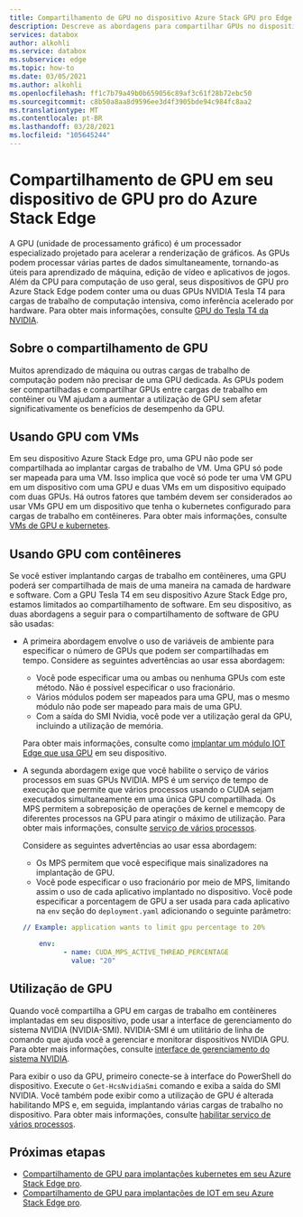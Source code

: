 ```yaml
---
title: Compartilhamento de GPU no dispositivo Azure Stack GPU pro Edge
description: Descreve as abordagens para compartilhar GPUs no dispositivo Azure Stack GPU pro Edge.
services: databox
author: alkohli
ms.service: databox
ms.subservice: edge
ms.topic: how-to
ms.date: 03/05/2021
ms.author: alkohli
ms.openlocfilehash: ff1c7b79a49b0b659056c89af3c61f28b72ebc50
ms.sourcegitcommit: c8b50a8aa8d9596ee3d4f3905bde94c984fc8aa2
ms.translationtype: MT
ms.contentlocale: pt-BR
ms.lasthandoff: 03/28/2021
ms.locfileid: "105645244"
---
```

# <a name="gpu-sharing-on-your-azure-stack-edge-pro-gpu-device"></a>Compartilhamento de GPU em seu dispositivo de GPU pro do Azure Stack Edge

A GPU (unidade de processamento gráfico) é um processador especializado projetado para acelerar a renderização de gráficos. As GPUs podem processar várias partes de dados simultaneamente, tornando-as úteis para aprendizado de máquina, edição de vídeo e aplicativos de jogos. Além da CPU para computação de uso geral, seus dispositivos de GPU pro Azure Stack Edge podem conter uma ou duas GPUs NVIDIA Tesla T4 para cargas de trabalho de computação intensiva, como inferência acelerado por hardware. Para obter mais informações, consulte [GPU do Tesla T4 da NVIDIA](https://www.nvidia.com/en-us/data-center/tesla-t4/).


## <a name="about-gpu-sharing"></a>Sobre o compartilhamento de GPU

Muitos aprendizado de máquina ou outras cargas de trabalho de computação podem não precisar de uma GPU dedicada. As GPUs podem ser compartilhadas e compartilhar GPUs entre cargas de trabalho em contêiner ou VM ajudam a aumentar a utilização de GPU sem afetar significativamente os benefícios de desempenho da GPU.  

## <a name="using-gpu-with-vms"></a>Usando GPU com VMs

Em seu dispositivo Azure Stack Edge pro, uma GPU não pode ser compartilhada ao implantar cargas de trabalho de VM. Uma GPU só pode ser mapeada para uma VM. Isso implica que você só pode ter uma VM GPU em um dispositivo com uma GPU e duas VMs em um dispositivo equipado com duas GPUs. Há outros fatores que também devem ser considerados ao usar VMs GPU em um dispositivo que tenha o kubernetes configurado para cargas de trabalho em contêineres. Para obter mais informações, consulte [VMs de GPU e kubernetes](azure-stack-edge-gpu-deploy-gpu-virtual-machine.md#gpu-vms-and-kubernetes).


## <a name="using-gpu-with-containers"></a>Usando GPU com contêineres

Se você estiver implantando cargas de trabalho em contêineres, uma GPU poderá ser compartilhada de mais de uma maneira na camada de hardware e software. Com a GPU Tesla T4 em seu dispositivo Azure Stack Edge pro, estamos limitados ao compartilhamento de software. Em seu dispositivo, as duas abordagens a seguir para o compartilhamento de software de GPU são usadas: 

- A primeira abordagem envolve o uso de variáveis de ambiente para especificar o número de GPUs que podem ser compartilhadas em tempo. Considere as seguintes advertências ao usar essa abordagem:

    - Você pode especificar uma ou ambas ou nenhuma GPUs com este método. Não é possível especificar o uso fracionário.
    - Vários módulos podem ser mapeados para uma GPU, mas o mesmo módulo não pode ser mapeado para mais de uma GPU.
    - Com a saída do SMI Nvidia, você pode ver a utilização geral da GPU, incluindo a utilização de memória.
    
    Para obter mais informações, consulte como [implantar um módulo IOT Edge que usa GPU](azure-stack-edge-gpu-configure-gpu-modules.md) em seu dispositivo.

- A segunda abordagem exige que você habilite o serviço de vários processos em suas GPUs NVIDIA. MPS é um serviço de tempo de execução que permite que vários processos usando o CUDA sejam executados simultaneamente em uma única GPU compartilhada. Os MPS permitem a sobreposição de operações de kernel e memcopy de diferentes processos na GPU para atingir o máximo de utilização. Para obter mais informações, consulte [serviço de vários processos](https://docs.nvidia.com/deploy/pdf/CUDA_Multi_Process_Service_Overview.pdf).

    Considere as seguintes advertências ao usar essa abordagem:
    
    - Os MPS permitem que você especifique mais sinalizadores na implantação de GPU.
    - Você pode especificar o uso fracionário por meio de MPS, limitando assim o uso de cada aplicativo implantado no dispositivo. Você pode especificar a porcentagem de GPU a ser usada para cada aplicativo na `env` seção do `deployment.yaml` adicionando o seguinte parâmetro: 

    ```yml
    // Example: application wants to limit gpu percentage to 20%
    
        env:
              - name: CUDA_MPS_ACTIVE_THREAD_PERCENTAGE 
                value: "20"    
    ```

## <a name="gpu-utilization"></a>Utilização de GPU
 
Quando você compartilha a GPU em cargas de trabalho em contêineres implantadas em seu dispositivo, pode usar a interface de gerenciamento do sistema NVIDIA (NVIDIA-SMI). NVIDIA-SMI é um utilitário de linha de comando que ajuda você a gerenciar e monitorar dispositivos NVIDIA GPU. Para obter mais informações, consulte [interface de gerenciamento do sistema NVIDIA](https://developer.nvidia.com/nvidia-system-management-interface).

Para exibir o uso da GPU, primeiro conecte-se à interface do PowerShell do dispositivo. Execute o `Get-HcsNvidiaSmi` comando e exiba a saída do SMI NVIDIA. Você também pode exibir como a utilização de GPU é alterada habilitando MPS e, em seguida, implantando várias cargas de trabalho no dispositivo. Para obter mais informações, consulte [habilitar serviço de vários processos](azure-stack-edge-gpu-connect-powershell-interface.md#enable-multi-process-service-mps).


## <a name="next-steps"></a>Próximas etapas

- [Compartilhamento de GPU para implantações kubernetes em seu Azure Stack Edge pro](azure-stack-edge-gpu-deploy-kubernetes-gpu-sharing.md).
- [Compartilhamento de GPU para implantações de IOT em seu Azure Stack Edge pro](azure-stack-edge-gpu-deploy-iot-edge-gpu-sharing.md).
